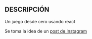 ## DESCRIPCIÓN

Un juego desde cero usando react

Se toma la idea de un [post de Instagram](https://www.instagram.com/p/Bf3mbRgBj16/?taken-by=molinerd)
